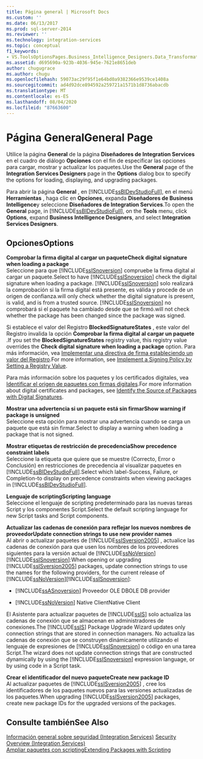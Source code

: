 ```yaml
---
title: Página general | Microsoft Docs
ms.custom: ''
ms.date: 06/13/2017
ms.prod: sql-server-2014
ms.reviewer: ''
ms.technology: integration-services
ms.topic: conceptual
f1_keywords:
- VS.ToolsOptionsPages.Business_Intelligence_Designers.Data_Transformation_Designers.General
ms.assetid: d695690a-923b-4036-945e-7621e8651deb
author: chugugrace
ms.author: chugu
ms.openlocfilehash: 59073ac29f95f1e64bd0a9382366e9539ce1408a
ms.sourcegitcommit: ad4d92dce894592a259721a1571b1d8736abacdb
ms.translationtype: MT
ms.contentlocale: es-ES
ms.lasthandoff: 08/04/2020
ms.locfileid: "87663600"
---
```

# <a name="general-page"></a><span data-ttu-id="f39f6-102">Página General</span><span class="sxs-lookup"><span data-stu-id="f39f6-102">General Page</span></span>
  <span data-ttu-id="f39f6-103">Utilice la página **General** de la página **Diseñadores de Integration Services** en el cuadro de diálogo **Opciones** con el fin de especificar las opciones para cargar, mostrar y actualizar los paquetes.</span><span class="sxs-lookup"><span data-stu-id="f39f6-103">Use the **General** page of the **Integration Services Designers** page in the **Options** dialog box to specify the options for loading, displaying, and upgrading packages.</span></span>  
  
 <span data-ttu-id="f39f6-104">Para abrir la página **General** , en [!INCLUDE[ssBIDevStudioFull](../includes/ssbidevstudiofull-md.md)], en el menú **Herramientas** , haga clic en **Opciones**, expanda **Diseñadores de Business Intelligence**y seleccione **Diseñadores de Integration Services**.</span><span class="sxs-lookup"><span data-stu-id="f39f6-104">To open the **General** page, in [!INCLUDE[ssBIDevStudioFull](../includes/ssbidevstudiofull-md.md)], on the **Tools** menu, click **Options**, expand **Business Intelligence Designers**, and select **Integration Services Designers**.</span></span>  
  
## <a name="options"></a><span data-ttu-id="f39f6-105">Opciones</span><span class="sxs-lookup"><span data-stu-id="f39f6-105">Options</span></span>  
 <span data-ttu-id="f39f6-106">**Comprobar la firma digital al cargar un paquete**</span><span class="sxs-lookup"><span data-stu-id="f39f6-106">**Check digital signature when loading a package**</span></span>  
 <span data-ttu-id="f39f6-107">Seleccione para que [!INCLUDE[ssISnoversion](../includes/ssisnoversion-md.md)] compruebe la firma digital al cargar un paquete.</span><span class="sxs-lookup"><span data-stu-id="f39f6-107">Select to have [!INCLUDE[ssISnoversion](../includes/ssisnoversion-md.md)] check the digital signature when loading a package.</span></span> [!INCLUDE[ssISnoversion](../includes/ssisnoversion-md.md)] <span data-ttu-id="f39f6-108">solo realizará la comprobación si la firma digital está presente, es válida y procede de un origen de confianza.</span><span class="sxs-lookup"><span data-stu-id="f39f6-108">will only check whether the digital signature is present, is valid, and is from a trusted source.</span></span> [!INCLUDE[ssISnoversion](../includes/ssisnoversion-md.md)] <span data-ttu-id="f39f6-109">no comprobará si el paquete ha cambiado desde que se firmó.</span><span class="sxs-lookup"><span data-stu-id="f39f6-109">will not check whether the package has been changed since the package was signed.</span></span>  
  
 <span data-ttu-id="f39f6-110">Si establece el valor del Registro **BlockedSignatureStates** , este valor del Registro invalida la opción **Comprobar la firma digital al cargar un paquete** .</span><span class="sxs-lookup"><span data-stu-id="f39f6-110">If you set the **BlockedSignatureStates** registry value, this registry value overrides the **Check digital signature when loading a package** option.</span></span> <span data-ttu-id="f39f6-111">Para más información, vea [Implementar una directiva de firma estableciendo un valor del Registro](implement-a-signing-policy-by-setting-a-registry-value.md).</span><span class="sxs-lookup"><span data-stu-id="f39f6-111">For more information, see [Implement a Signing Policy by Setting a Registry Value](implement-a-signing-policy-by-setting-a-registry-value.md).</span></span>  
  
 <span data-ttu-id="f39f6-112">Para más información sobre los paquetes y los certificados digitales, vea [Identificar el origen de paquetes con firmas digitales](security/identify-the-source-of-packages-with-digital-signatures.md).</span><span class="sxs-lookup"><span data-stu-id="f39f6-112">For more information about digital certificates and packages, see [Identify the Source of Packages with Digital Signatures](security/identify-the-source-of-packages-with-digital-signatures.md).</span></span>  
  
 <span data-ttu-id="f39f6-113">**Mostrar una advertencia si un paquete está sin firmar**</span><span class="sxs-lookup"><span data-stu-id="f39f6-113">**Show warning if package is unsigned**</span></span>  
 <span data-ttu-id="f39f6-114">Seleccione esta opción para mostrar una advertencia cuando se carga un paquete que está sin firmar.</span><span class="sxs-lookup"><span data-stu-id="f39f6-114">Select to display a warning when loading a package that is not signed.</span></span>  
  
 <span data-ttu-id="f39f6-115">**Mostrar etiquetas de restricción de precedencia**</span><span class="sxs-lookup"><span data-stu-id="f39f6-115">**Show precedence constraint labels**</span></span>  
 <span data-ttu-id="f39f6-116">Seleccione la etiqueta que quiere que se muestre (Correcto, Error o Conclusión) en restricciones de precedencia al visualizar paquetes en [!INCLUDE[ssBIDevStudioFull](../includes/ssbidevstudiofull-md.md)].</span><span class="sxs-lookup"><span data-stu-id="f39f6-116">Select which label-Success, Failure, or Completion-to display on precedence constraints when viewing packages in [!INCLUDE[ssBIDevStudioFull](../includes/ssbidevstudiofull-md.md)].</span></span>  
  
 <span data-ttu-id="f39f6-117">**Lenguaje de scripting**</span><span class="sxs-lookup"><span data-stu-id="f39f6-117">**Scripting language**</span></span>  
 <span data-ttu-id="f39f6-118">Seleccione el lenguaje de scripting predeterminado para las nuevas tareas Script y los componentes Script.</span><span class="sxs-lookup"><span data-stu-id="f39f6-118">Select the default scripting language for new Script tasks and Script components.</span></span>  
  
 <span data-ttu-id="f39f6-119">**Actualizar las cadenas de conexión para reflejar los nuevos nombres de proveedor**</span><span class="sxs-lookup"><span data-stu-id="f39f6-119">**Update connection strings to use new provider names**</span></span>  
 <span data-ttu-id="f39f6-120">Al abrir o actualizar paquetes de [!INCLUDE[ssISversion2005](../includes/ssisversion2005-md.md)] , actualice las cadenas de conexión para que usen los nombres de los proveedores siguientes para la versión actual de [!INCLUDE[ssNoVersion](../includes/ssnoversion-md.md)][!INCLUDE[ssISnoversion](../includes/ssisnoversion-md.md)]:</span><span class="sxs-lookup"><span data-stu-id="f39f6-120">When opening or upgrading [!INCLUDE[ssISversion2005](../includes/ssisversion2005-md.md)] packages, update connection strings to use the names for the following providers, for the current release of [!INCLUDE[ssNoVersion](../includes/ssnoversion-md.md)][!INCLUDE[ssISnoversion](../includes/ssisnoversion-md.md)]:</span></span>  
  
-   [!INCLUDE[ssASnoversion](../includes/ssasnoversion-md.md)] <span data-ttu-id="f39f6-121">Proveedor OLE DB</span><span class="sxs-lookup"><span data-stu-id="f39f6-121">OLE DB provider</span></span>  
  
-   [!INCLUDE[ssNoVersion](../includes/ssnoversion-md.md)] <span data-ttu-id="f39f6-122">Native Client</span><span class="sxs-lookup"><span data-stu-id="f39f6-122">Native Client</span></span>  
  
 <span data-ttu-id="f39f6-123">El Asistente para actualizar paquetes de [!INCLUDE[ssIS](../includes/ssis-md.md)] solo actualiza las cadenas de conexión que se almacenan en administradores de conexiones.</span><span class="sxs-lookup"><span data-stu-id="f39f6-123">The [!INCLUDE[ssIS](../includes/ssis-md.md)] Package Upgrade Wizard updates only connection strings that are stored in connection managers.</span></span> <span data-ttu-id="f39f6-124">No actualiza las cadenas de conexión que se construyen dinámicamente utilizando el lenguaje de expresiones de [!INCLUDE[ssISnoversion](../includes/ssisnoversion-md.md)] o código en una tarea Script.</span><span class="sxs-lookup"><span data-stu-id="f39f6-124">The wizard does not update connection strings that are constructed dynamically by using the [!INCLUDE[ssISnoversion](../includes/ssisnoversion-md.md)] expression language, or by using code in a Script task.</span></span>  
  
 <span data-ttu-id="f39f6-125">**Crear el identificador del nuevo paquete**</span><span class="sxs-lookup"><span data-stu-id="f39f6-125">**Create new package ID**</span></span>  
 <span data-ttu-id="f39f6-126">Al actualizar paquetes de [!INCLUDE[ssISversion2005](../includes/ssisversion2005-md.md)] , cree los identificadores de los paquetes nuevos para las versiones actualizadas de los paquetes.</span><span class="sxs-lookup"><span data-stu-id="f39f6-126">When upgrading [!INCLUDE[ssISversion2005](../includes/ssisversion2005-md.md)] packages, create new package IDs for the upgraded versions of the packages.</span></span>  
  
## <a name="see-also"></a><span data-ttu-id="f39f6-127">Consulte también</span><span class="sxs-lookup"><span data-stu-id="f39f6-127">See Also</span></span>  
 <span data-ttu-id="f39f6-128">[Información general sobre seguridad &#40;Integration Services&#41;](security/security-overview-integration-services.md) </span><span class="sxs-lookup"><span data-stu-id="f39f6-128">[Security Overview &#40;Integration Services&#41;](security/security-overview-integration-services.md) </span></span>  
 [<span data-ttu-id="f39f6-129">Ampliar paquetes con scripting</span><span class="sxs-lookup"><span data-stu-id="f39f6-129">Extending Packages with Scripting</span></span>](extending-packages-scripting/extending-packages-with-scripting.md)  
  
  
